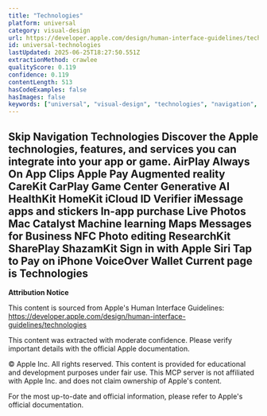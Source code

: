 ```yaml
---
title: "Technologies"
platform: universal
category: visual-design
url: https://developer.apple.com/design/human-interface-guidelines/technologies
id: universal-technologies
lastUpdated: 2025-06-25T18:27:50.551Z
extractionMethod: crawlee
qualityScore: 0.119
confidence: 0.119
contentLength: 513
hasCodeExamples: false
hasImages: false
keywords: ["universal", "visual-design", "technologies", "navigation", "voiceover", "iphone", "mac", "apple", "app"]
---
```

Skip Navigation
Technologies
Discover the Apple technologies, features, and services you can integrate into your app or game.
AirPlay
Always On
App Clips
Apple Pay
Augmented reality
CareKit
CarPlay
Game Center
Generative AI
HealthKit
HomeKit
iCloud
ID Verifier
iMessage apps and stickers
In-app purchase
Live Photos
Mac Catalyst
Machine learning
Maps
Messages for Business
NFC
Photo editing
ResearchKit
SharePlay
ShazamKit
Sign in with Apple
Siri
Tap to Pay on iPhone
VoiceOver
Wallet
Current page is Technologies
---

**Attribution Notice**

This content is sourced from Apple's Human Interface Guidelines: https://developer.apple.com/design/human-interface-guidelines/technologies

This content was extracted with moderate confidence. Please verify important details with the official Apple documentation.

© Apple Inc. All rights reserved. This content is provided for educational and development purposes under fair use. This MCP server is not affiliated with Apple Inc. and does not claim ownership of Apple's content.

For the most up-to-date and official information, please refer to Apple's official documentation.
